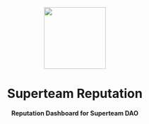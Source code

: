 <div align="center">

  <img src="https://pbs.twimg.com/profile_images/1505359960942657539/sMjuxRcg_400x400.jpg" width="140px" height="140px" />

  <h1>Superteam Reputation</h1>

  <p>
    <strong>Reputation Dashboard for Superteam DAO</strong>
  </p>
</div>